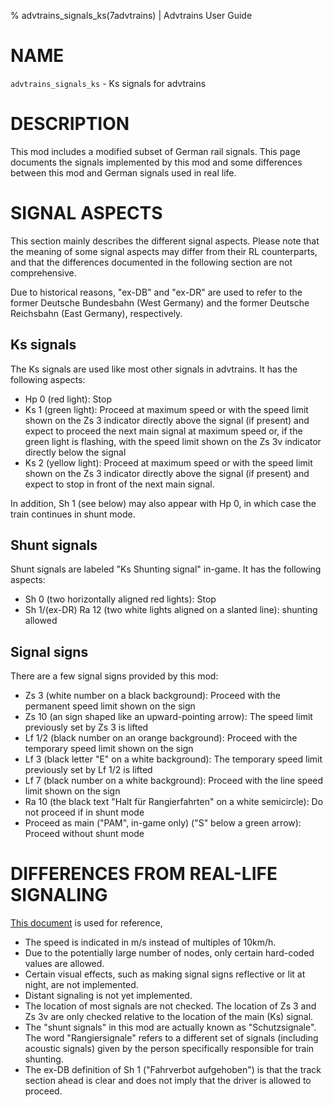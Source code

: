 % advtrains_signals_ks(7advtrains) | Advtrains User Guide

# NAME
`advtrains_signals_ks` - Ks signals for advtrains

# DESCRIPTION

This mod includes a modified subset of German rail signals. This page documents the signals implemented by this mod and some differences between this mod and German signals used in real life.

# SIGNAL ASPECTS

This section mainly describes the different signal aspects. Please note that the meaning of some signal aspects may differ from their RL counterparts, and that the differences documented in the following section are not comprehensive.

Due to historical reasons, "ex-DB" and "ex-DR" are used to refer to the former Deutsche Bundesbahn (West Germany) and the former Deutsche Reichsbahn (East Germany), respectively.

## Ks signals
The Ks signals are used like most other signals in advtrains. It has the following aspects:

* Hp 0 (red light): Stop
* Ks 1 (green light): Proceed at maximum speed or with the speed limit shown on the Zs 3 indicator directly above the signal (if present) and expect to proceed the next main signal at maximum speed or, if the green light is flashing, with the speed limit shown on the Zs 3v indicator directly below the signal
* Ks 2 (yellow light): Proceed at maximum speed or with the speed limit shown on the Zs 3 indicator directly above the signal (if present) and expect to stop in front of the next main signal.

In addition, Sh 1 (see below) may also appear with Hp 0, in which case the train continues in shunt mode.

## Shunt signals
Shunt signals are labeled "Ks Shunting signal" in-game. It has the following aspects:

* Sh 0 (two horizontally aligned red lights): Stop
* Sh 1/(ex-DR) Ra 12 (two white lights aligned on a slanted line): shunting allowed

## Signal signs
There are a few signal signs provided by this mod:

* Zs 3 (white number on a black background): Proceed with the permanent speed limit shown on the sign
* Zs 10 (an sign shaped like an upward-pointing arrow): The speed limit previously set by Zs 3 is lifted
* Lf 1/2 (black number on an orange background): Proceed with the temporary speed limit shown on the sign
* Lf 3 (black letter "E" on a white background): The temporary speed limit previously set by Lf 1/2 is lifted
* Lf 7 (black number on a white background): Proceed with the line speed limit shown on the sign
* Ra 10 (the black text "Halt für Rangierfahrten" on a white semicircle): Do not proceed if in shunt mode
* Proceed as main ("PAM", in-game only) ("S" below a green arrow): Proceed without shunt mode

# DIFFERENCES FROM REAL-LIFE SIGNALING

[This document](https://www.bahnstatistik.de/Signale_pdf/SB-DBAG.pdf) is used for reference,

* The speed is indicated in m/s instead of multiples of 10km/h.
* Due to the potentially large number of nodes, only certain hard-coded values are allowed.
* Certain visual effects, such as making signal signs reflective or lit at night, are not implemented.
* Distant signaling is not yet implemented.
* The location of most signals are not checked. The location of Zs 3 and Zs 3v are only checked relative to the location of the main (Ks) signal.
* The "shunt signals" in this mod are actually known as "Schutzsignale". The word "Rangiersignale" refers to a different set of signals (including acoustic signals) given by the person specifically responsible for train shunting.
* The ex-DB definition of Sh 1 ("Fahrverbot aufgehoben") is that the track section ahead is clear and does not imply that the driver is allowed to proceed.
